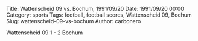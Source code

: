 Title: Wattenscheid 09 vs. Bochum, 1991/09/20
Date: 1991/09/20 00:00
Category: sports
Tags: football, football scores, Wattenscheid 09, Bochum
Slug: wattenscheid-09-vs-bochum
Author: carbonero


Wattenscheid 09 1 - 2 Bochum
